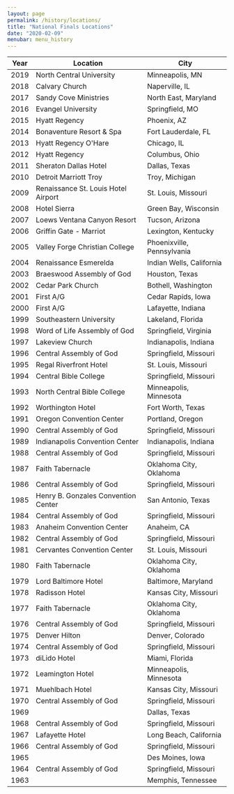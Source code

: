 ```yaml
---
layout: page
permalink: /history/locations/
title: "National Finals Locations"
date: "2020-02-09"
menubar: menu_history
---
```


| Year | Location                            | City                       |
|------|-------------------------------------|----------------------------|
| 2019 | North Central University            | Minneapolis, MN            |
| 2018 | Calvary Church                      | Naperville, IL             |
| 2017 | Sandy Cove Ministries               | North East, Maryland       |
| 2016 | Evangel University                  | Springfield, MO            |
| 2015 | Hyatt Regency                       | Phoenix, AZ                |
| 2014 | Bonaventure Resort & Spa            | Fort Lauderdale, FL        |
| 2013 | Hyatt Regency O'Hare                | Chicago, IL                |
| 2012 | Hyatt Regency                       | Columbus, Ohio             |
| 2011 | Sheraton Dallas Hotel               | Dallas, Texas              |
| 2010 | Detroit Marriott Troy               | Troy, Michigan             |
| 2009 | Renaissance St. Louis Hotel Airport | St. Louis, Missouri        |
| 2008 | Hotel Sierra                        | Green Bay, Wisconsin       |
| 2007 | Loews Ventana Canyon Resort         | Tucson, Arizona            |
| 2006 | Griffin Gate - Marriot              | Lexington, Kentucky        |
| 2005 | Valley Forge Christian College      | Phoenixville, Pennsylvania |
| 2004 | Renaissance Esmerelda               | Indian Wells, California   |
| 2003 | Braeswood Assembly of God           | Houston, Texas             |
| 2002 | Cedar Park Church                   | Bothell, Washington        |
| 2001 | First A/G                           | Cedar Rapids, Iowa         |
| 2000 | First A/G                           | Lafayette, Indiana         |
| 1999 | Southeastern University             | Lakeland, Florida          |
| 1998 | Word of Life Assembly of God        | Springfield, Virginia      |
| 1997 | Lakeview Church                     | Indianapolis, Indiana      |
| 1996 | Central Assembly of God             | Springfield, Missouri      |
| 1995 | Regal Riverfront Hotel              | St. Louis, Missouri        |
| 1994 | Central Bible College               | Springfield, Missouri      |
| 1993 | North Central Bible College         | Minneapolis, Minnesota     |
| 1992 | Worthington Hotel                   | Fort Worth, Texas          |
| 1991 | Oregon Convention Center            | Portland, Oregon           |
| 1990 | Central Assembly of God             | Springfield, Missouri      |
| 1989 | Indianapolis Convention Center      | Indianapolis, Indiana      |
| 1988 | Central Assembly of God             | Springfield, Missouri      |
| 1987 | Faith Tabernacle                    | Oklahoma City, Oklahoma    |
| 1986 | Central Assembly of God             | Springfield, Missouri      |
| 1985 | Henry B. Gonzales Convention Center | San Antonio, Texas         |
| 1984 | Central Assembly of God             | Springfield, Missouri      |
| 1983 | Anaheim Convention Center           | Anaheim, CA                |
| 1982 | Central Assembly of God             | Springfield, Missouri      |
| 1981 | Cervantes Convention Center         | St. Louis, Missouri        |
| 1980 | Faith Tabernacle                    | Oklahoma City, Oklahoma    |
| 1979 | Lord Baltimore Hotel                | Baltimore, Maryland        |
| 1978 | Radisson Hotel                      | Kansas City, Missouri      |
| 1977 | Faith Tabernacle                    | Oklahoma City, Oklahoma    |
| 1976 | Central Assembly of God             | Springfield, Missouri      |
| 1975 | Denver Hilton                       | Denver, Colorado           |
| 1974 | Central Assembly of God             | Springfield, Missouri      |
| 1973 | diLido Hotel                        | Miami, Florida             |
| 1972 | Leamington Hotel                    | Minneapolis, Minnesota     |
| 1971 | Muehlbach Hotel                     | Kansas City, Missouri      |
| 1970 | Central Assembly of God             | Springfield, Missouri      |
| 1969 |                                     | Dallas, Texas              |
| 1968 | Central Assembly of God             | Springfield, Missouri      |
| 1967 | Lafayette Hotel                     | Long Beach, California     |
| 1966 | Central Assembly of God             | Springfield, Missouri      |
| 1965 |                                     | Des Moines, Iowa           |
| 1964 | Central Assembly of God             | Springfield, Missouri      |
| 1963 |                                     | Memphis, Tennessee         |
